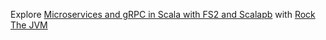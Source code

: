 Explore [Microservices and gRPC in Scala with FS2 and Scalapb](https://youtu.be/CpUBZI1mr7w) with [Rock The JVM](https://rockthejvm.com/)
